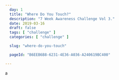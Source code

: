 ```yaml
---
  day: 1
  title: "Where Do You Touch?"
  description: "7 Week Awareness Challenge Vol 3."
  date: 2019-03-16
  draft: false
  tags: [ "challenge" ]
  categories: [ "challenge" ]

  slug: "where-do-you-touch"

  pageId: "B6EEB6B8-6231-4E36-A036-A240619BC400"

---
```


a